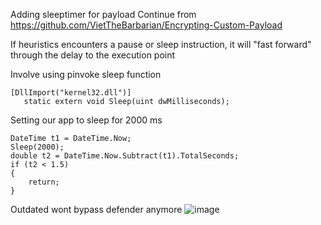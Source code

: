 Adding sleeptimer for payload
Continue from https://github.com/VietTheBarbarian/Encrypting-Custom-Payload

If heuristics encounters a pause or sleep instruction, it will
"fast forward" through the delay to the execution point 

Involve using pinvoke sleep function
```
[DllImport("kernel32.dll")]
   static extern void Sleep(uint dwMilliseconds);
```

Setting our app to sleep for 2000 ms


```
DateTime t1 = DateTime.Now;
Sleep(2000);
double t2 = DateTime.Now.Subtract(t1).TotalSeconds;
if (t2 < 1.5)
{
    return;
}
```

Outdated wont bypass defender anymore
![image](https://github.com/user-attachments/assets/498dc1dd-1341-4673-9d4b-c711b3f3d3e9)
